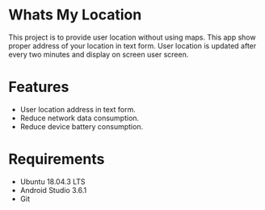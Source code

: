 # Whats My Location

This project is to provide user location without using maps. This app show proper address 
of your location in text form. User location is updated after every two minutes and display 
on screen user screen.  

# Features
- User location address in text form.
- Reduce network data consumption.
- Reduce device battery consumption.

# Requirements
- Ubuntu 18.04.3 LTS
- Android Studio 3.6.1
- Git

